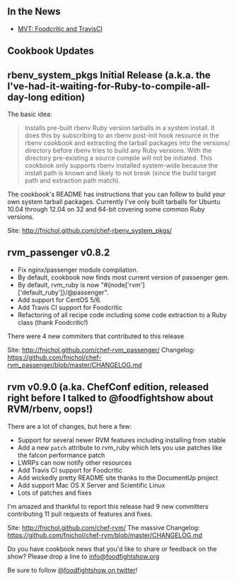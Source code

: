 ## In the News

* [MVT:  Foodcritic and TravisCI](http://nathenharvey.com/blog/2012/05/29/mvt-foodcritic-and-travis-ci/)

## Cookbook Updates

## rbenv_system_pkgs Initial Release (a.k.a. the I've-had-it-waiting-for-Ruby-to-compile-all-day-long edition)

The basic idea:

> Installs pre-built rbenv Ruby version tarballs in a system install. It does this by subscribing to an rbenv post-init hook resource in the rbenv cookbook and extracting the tarball packages into the versions/ directory before rbenv tries to build any Ruby versions. With the directory pre-existing a source compile will not be initiated. This cookbook only supports rbenv installed system-wide because the install path is known and likely to not break (since the build target path and extraction path match).

The cookbook's README has instructions that you can follow to build your own system tarball packages. Currently I've only built tarballs for Ubuntu 10.04 through 12.04 on 32 and 64-bit covering some common Ruby versions.

Site: http://fnichol.github.com/chef-rbenv_system_pkgs/

## rvm_passenger v0.8.2

* Fix nginx/passenger module compilation.
* By default, cookbook now finds most current version of passenger gem.
* By default, rvm_ruby is now "#{node['rvm']['default_ruby']}/@passenger".
* Add support for CentOS 5/6.
* Add Travis CI support for Foodcritic
* Refactoring of all recipe code including some code extraction to a Ruby class (thank Foodcritic!)

There were 4 new commiters that contributed to this release

Site: http://fnichol.github.com/chef-rvm_passenger/
Changelog: https://github.com/fnichol/chef-rvm_passenger/blob/master/CHANGELOG.md

## rvm v0.9.0 (a.ka. ChefConf edition, released right before I talked to @foodfightshow about RVM/rbenv, oops!)

There are a lot of changes, but here a few:

* Support for several newer RVM features including installing from stable
* Add a new `patch` attribute to rvm_ruby which lets you use patches like the falcon performance patch
* LWRPs can now notify other resources
* Add Travis CI support for Foodcritic
* Add wickedly pretty README site thanks to the DocumentUp project
* Add support Mac OS X Server and Scientific Linux
* Lots of patches and fixes

I'm amazed and thankful to report this release had 9 new committers contributing 11 pull requests of features and fixes.

Site: http://fnichol.github.com/chef-rvm/
The massive Changelog: https://github.com/fnichol/chef-rvm/blob/master/CHANGELOG.md




Do you have cookbook news that you'd like to share or feedback on the show?  Please drop a line to info@foodfightshow.org

Be sure to follow [@foodfightshow on twitter](http://twitter.com/foodfightshow)!
